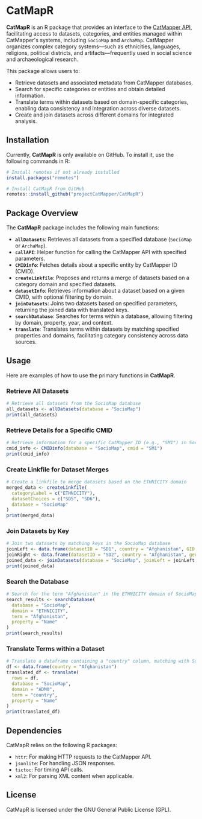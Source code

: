 
# CatMapR

**CatMapR** is an R package that provides an interface to the [CatMapper API](https://catmapper.org), facilitating access to datasets, categories, and entities managed within CatMapper's systems, including `SocioMap` and `ArchaMap`. CatMapper organizes complex category systems—such as ethnicities, languages, religions, political districts, and artifacts—frequently used in social science and archaeological research.

This package allows users to:
- Retrieve datasets and associated metadata from CatMapper databases.
- Search for specific categories or entities and obtain detailed information.
- Translate terms within datasets based on domain-specific categories, enabling data consistency and integration across diverse datasets.
- Create and join datasets across different domains for integrated analysis.

## Installation

Currently, **CatMapR** is only available on GitHub. To install it, use the following commands in R:

```r
# Install remotes if not already installed
install.packages("remotes")

# Install CatMapR from GitHub
remotes::install_github("projectCatMapper/CatMapR")
```

## Package Overview

The **CatMapR** package includes the following main functions:

- **`allDatasets`**: Retrieves all datasets from a specified database (`SocioMap` or `ArchaMap`).
- **`callAPI`**: Helper function for calling the CatMapper API with specified parameters.
- **`CMIDinfo`**: Fetches details about a specific entity by CatMapper ID (CMID).
- **`createLinkfile`**: Proposes and returns a merge of datasets based on a category domain and specified datasets.
- **`datasetInfo`**: Retrieves information about a dataset based on a given CMID, with optional filtering by domain.
- **`joinDatasets`**: Joins two datasets based on specified parameters, returning the joined data with translated keys.
- **`searchDatabase`**: Searches for terms within a database, allowing filtering by domain, property, year, and context.
- **`translate`**: Translates terms within datasets by matching specified properties and domains, facilitating category consistency across data sources.

## Usage

Here are examples of how to use the primary functions in **CatMapR**.

### Retrieve All Datasets

```r
# Retrieve all datasets from the SocioMap database
all_datasets <- allDatasets(database = "SocioMap")
print(all_datasets)
```

### Retrieve Details for a Specific CMID

```r
# Retrieve information for a specific CatMapper ID (e.g., "SM1") in SocioMap
cmid_info <- CMIDinfo(database = "SocioMap", cmid = "SM1")
print(cmid_info)
```

### Create Linkfile for Dataset Merges

```r
# Create a linkfile to merge datasets based on the ETHNICITY domain
merged_data <- createLinkfile(
  categoryLabel = c("ETHNICITY"),
  datasetChoices = c("SD5", "SD6"),
  database = "SocioMap"
)
print(merged_data)
```

### Join Datasets by Key

```r
# Join two datasets by matching keys in the SocioMap database
joinLeft <- data.frame(datasetID = "SD1", country = "Afghanistan", GID = "AFG", val0 = 1)
joinRight <- data.frame(datasetID = "SD2", country = "Afghanistan", geonameid = "1149361", val1 = 2)
joined_data <- joinDatasets(database = "SocioMap", joinLeft = joinLeft, joinRight = joinRight)
print(joined_data)
```

### Search the Database

```r
# Search for the term "Afghanistan" in the ETHNICITY domain of SocioMap
search_results <- searchDatabase(
  database = "SocioMap",
  domain = "ETHNICITY",
  term = "Afghanistan",
  property = "Name"
)
print(search_results)
```

### Translate Terms within a Dataset

```r
# Translate a dataframe containing a "country" column, matching with SocioMap's ADM0 domain
df <- data.frame(country = "Afghanistan")
translated_df <- translate(
  rows = df,
  database = "SocioMap",
  domain = "ADM0",
  term = "country",
  property = "Name"
)
print(translated_df)
```

## Dependencies

CatMapR relies on the following R packages:
- `httr`: For making HTTP requests to the CatMapper API.
- `jsonlite`: For handling JSON responses.
- `tictoc`: For timing API calls.
- `xml2`: For parsing XML content when applicable.

## License

CatMapR is licensed under the GNU General Public License (GPL).
